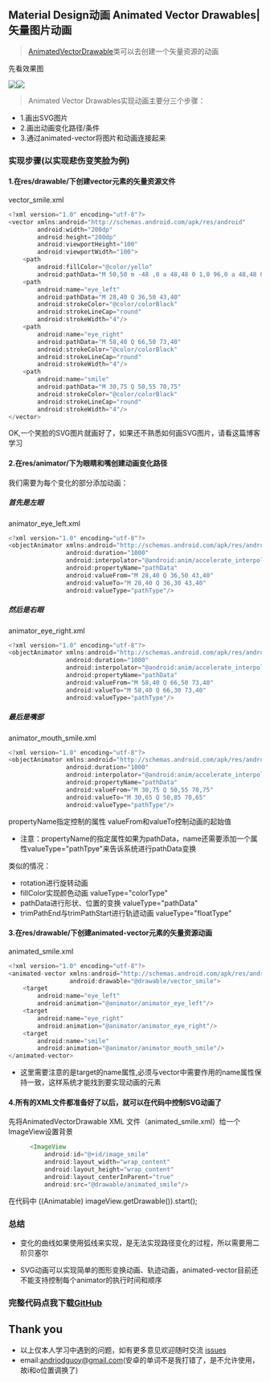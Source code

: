 ## Material Design动画 Animated Vector Drawables|矢量图片动画

> [AnimatedVectorDrawable](https://developer.android.com/reference/android/graphics/drawable/AnimatedVectorDrawable.html)类可以去创建一个矢量资源的动画

先看效果图

![](https://github.com/CoderGuoy/AndroidNote/blob/master/screenshots/animatedvectordrawable_smile.gif)![](https://github.com/CoderGuoy/AndroidNote/blob/master/screenshots/animatedvectordrawable_heart_bonc.gif)

> Animated Vector Drawables实现动画主要分三个步骤：<br/>
- 1.画出SVG图片 
- 2.画出动画变化路径/条件 
- 3.通过animated-vector将图片和动画连接起来

### 实现步骤(以实现悲伤变笑脸为例)

####  1.在res/drawable/下创建vector元素的矢量资源文件

vector_smile.xml

```java
<?xml version="1.0" encoding="utf-8"?>
<vector xmlns:android="http://schemas.android.com/apk/res/android"
        android:width="200dp"
        android:height="200dp"
        android:viewportHeight="100"
        android:viewportWidth="100">
    <path
        android:fillColor="@color/yello"
        android:pathData="M 50,50 m -48 ,0 a 48,48 0 1,0 96,0 a 48,48 0 1,0 -96,0"/>
    <path
        android:name="eye_left"
        android:pathData="M 28,40 Q 36,50 43,40"
        android:strokeColor="@color/colorBlack"
        android:strokeLineCap="round"
        android:strokeWidth="4"/>
    <path
        android:name="eye_right"
        android:pathData="M 58,40 Q 66,50 73,40"
        android:strokeColor="@color/colorBlack"
        android:strokeLineCap="round"
        android:strokeWidth="4"/>
    <path
        android:name="smile"
        android:pathData="M 30,75 Q 50,55 70,75"
        android:strokeColor="@color/colorBlack"
        android:strokeLineCap="round"
        android:strokeWidth="4"/>
</vector>
```
OK,一个笑脸的SVG图片就画好了，如果还不熟悉如何画SVG图片，请看这篇博客学习[]()

####  2.在res/animator/下为眼睛和嘴创建动画变化路径

我们需要为每个变化的部分添加动画：

##### 首先是左眼

animator_eye_left.xml

```java
<?xml version="1.0" encoding="utf-8"?>
<objectAnimator xmlns:android="http://schemas.android.com/apk/res/android"
                android:duration="1000"
                android:interpolator="@android:anim/accelerate_interpolator"
                android:propertyName="pathData"
                android:valueFrom="M 28,40 Q 36,50 43,40"
                android:valueTo="M 28,40 Q 36,30 43,40"
                android:valueType="pathType"/>
```

##### 然后是右眼

animator_eye_right.xml

```java
<?xml version="1.0" encoding="utf-8"?>
<objectAnimator xmlns:android="http://schemas.android.com/apk/res/android"
                android:duration="1000"
                android:interpolator="@android:anim/accelerate_interpolator"
                android:propertyName="pathData"
                android:valueFrom="M 58,40 Q 66,50 73,40"
                android:valueTo="M 58,40 Q 66,30 73,40"
                android:valueType="pathType"/>
```

##### 最后是嘴部

animator_mouth_smile.xml

```java
<?xml version="1.0" encoding="utf-8"?>
<objectAnimator xmlns:android="http://schemas.android.com/apk/res/android"
                android:duration="1000"
                android:interpolator="@android:anim/accelerate_interpolator"
                android:propertyName="pathData"
                android:valueFrom="M 30,75 Q 50,55 70,75"
                android:valueTo="M 30,65 Q 50,85 70,65"
                android:valueType="pathType"/>
```

propertyName指定控制的属性
valueFrom和valueTo控制动画的起始值

- 注意：propertyName的指定属性如果为pathData，name还需要添加一个属性valueType="pathTpye"来告诉系统进行pathData变换

类似的情况：

- rotation进行旋转动画
- fillColor实现颜色动画 valueType="colorType"
- pathData进行形状、位置的变换 valueType="pathData"
- trimPathEnd与trimPathStart进行轨迹动画 valueType="floatType"

#### 3.在res/drawable/下创建animated-vector元素的矢量资源动画

animated_smile.xml

```java
<?xml version="1.0" encoding="utf-8"?>
<animated-vector xmlns:android="http://schemas.android.com/apk/res/android"
                 android:drawable="@drawable/vector_smile">
    <target
        android:name="eye_left"
        android:animation="@animator/animator_eye_left"/>
    <target
        android:name="eye_right"
        android:animation="@animator/animator_eye_right"/>
    <target
        android:name="smile"
        android:animation="@animator/animator_mouth_smile"/>
</animated-vector>
```

- 这里需要注意的是target的name属性,必须与vector中需要作用的name属性保持一致，这样系统才能找到要实现动画的元素

#### 4.所有的XML文件都准备好了以后，就可以在代码中控制SVG动画了

先将AnimatedVectorDrawable XML 文件（animated_smile.xml）给一个ImageView设置背景

```java
      <ImageView
          android:id="@+id/image_smile"
          android:layout_width="wrap_content"
          android:layout_height="wrap_content"
          android:layout_centerInParent="true"
          android:src="@drawable/animated_smile"/>
```

在代码中 ((Animatable) imageView.getDrawable()).start();



### 总结

- 变化的曲线如果使用弧线来实现，是无法实现路径变化的过程，所以需要用二阶贝塞尔

- SVG动画可以实现简单的图形变换动画、轨迹动画，animated-vector目前还不能支持控制每个animator的执行时间和顺序



### 完整代码点我下载[GitHub](https://github.com/CoderGuoy/Coder)

## Thank you

- 以上仅本人学习中遇到的问题，如有更多意见欢迎随时交流 [issues](https://github.com/CoderGuoy/MetalDesign/issues/1)
- email:andriodguoy@gmail.com(安卓的单词不是我打错了，是不允许使用，故i和o位置调换了)

